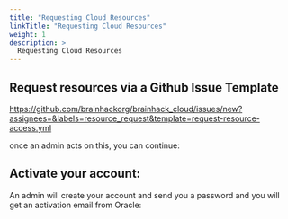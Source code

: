 ```yaml
---
title: "Requesting Cloud Resources"
linkTitle: "Requesting Cloud Resources"
weight: 1
description: >
  Requesting Cloud Resources
---
```


## Request resources via a Github Issue Template

https://github.com/brainhackorg/brainhack_cloud/issues/new?assignees=&labels=resource_request&template=request-resource-access.yml

once an admin acts on this, you can continue:

## Activate your account:
An admin will create your account and send you a password and you will get an activation email from Oracle:

